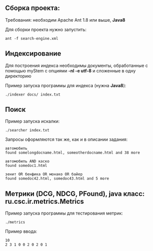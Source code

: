 ## Сборка проекта:

Требования: необходим Apache Ant 1.8 или выше, **Java8**

Для сборки проекта нужно запустить: 

	ant -f search-engine.xml

## Индексирование

Для построения индекса необходимы документы, обработанные с помощью myStem с опциями **-nl -e utf-8** и сложенные в одну директорию

Пример запуска программы для индекса (нужна **Java8**):

	./indexer docs/ index.txt

## Поиск

Пример запуска искалки:

	./searcher index.txt

Запросы оформляются так же, как и в описании задания:

	автомобиль
    found somelongdocname.html, someotherdocname.html and 38 more

	автомобиль AND каско
    found somedoc1.html

	зенит OR бенфика OR монако OR байер
    found somedoc42.html, somedoc43.html and 5 more

## Метрики (DCG, NDCG, PFound), java класс: ru.csc.ir.metrics.Metrics 

Пример запуска программы для тестирования метрик:

	./metrics

Пример ввода:

	10
	2 3 1 0 0 2 0 2 0 1
